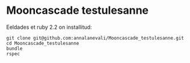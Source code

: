 # Mooncascade testulesanne

Eeldades et ruby 2.2 on installitud:
```
git clone git@github.com:annalanevali/Mooncascade_testulesanne.git
cd Mooncascade_testulesanne
bundle
rspec
```
